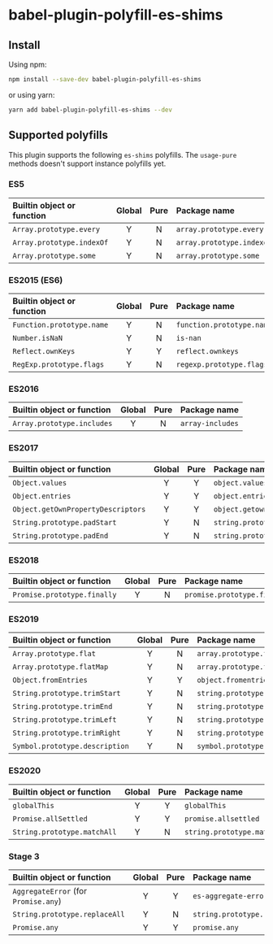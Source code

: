 # babel-plugin-polyfill-es-shims

## Install

Using npm:

```sh
npm install --save-dev babel-plugin-polyfill-es-shims
```

or using yarn:

```sh
yarn add babel-plugin-polyfill-es-shims --dev
```

## Supported polyfills

This plugin supports the following `es-shims` polyfills.
The `usage-pure` methods doesn't support instance polyfills yet.

### ES5

| Builtin object or function | Global | Pure | Package name              |
| :------------------------- | :----: | :--: | :------------------------ |
| `Array.prototype.every`    |   Y    |  N   | `array.prototype.every`   |
| `Array.prototype.indexOf`  |   Y    |  N   | `array.prototype.indexof` |
| `Array.prototype.some`     |   Y    |  N   | `array.prototype.some`    |

### ES2015 (ES6)

| Builtin object or function | Global | Pure | Package name              |
| :------------------------- | :----: | :--: | :------------------------ |
| `Function.prototype.name`  |   Y    |  N   | `function.prototype.name` |
| `Number.isNaN`             |   Y    |  N   | `is-nan`                  |
| `Reflect.ownKeys`          |   Y    |  Y   | `reflect.ownkeys`         |
| `RegExp.prototype.flags`   |   Y    |  N   | `regexp.prototype.flags`  |

### ES2016

| Builtin object or function | Global | Pure | Package name     |
| :------------------------- | :----: | :--: | :--------------- |
| `Array.prototype.includes` |   Y    |  N   | `array-includes` |

### ES2017

| Builtin object or function         | Global | Pure | Package name                       |
| :--------------------------------- | :----: | :--: | :--------------------------------- |
| `Object.values`                    |   Y    |  Y   | `object.values`                    |
| `Object.entries`                   |   Y    |  Y   | `object.entries`                   |
| `Object.getOwnPropertyDescriptors` |   Y    |  Y   | `object.getownpropertydescriptors` |
| `String.prototype.padStart`        |   Y    |  N   | `string.prototype.padstart`        |
| `String.prototype.padEnd`          |   Y    |  N   | `string.prototype.padend`          |

### ES2018

| Builtin object or function  | Global | Pure | Package name                |
| :-------------------------- | :----: | :--: | :-------------------------- |
| `Promise.prototype.finally` |   Y    |  N   | `promise.prototype.finally` |

### ES2019

| Builtin object or function     | Global | Pure | Package name                   |
| :----------------------------- | :----: | :--: | :----------------------------- |
| `Array.prototype.flat`         |   Y    |  N   | `array.prototype.flat`         |
| `Array.prototype.flatMap`      |   Y    |  N   | `array.prototype.flatmap`      |
| `Object.fromEntries`           |   Y    |  Y   | `object.fromentries`           |
| `String.prototype.trimStart`   |   Y    |  N   | `string.prototype.trimstart`   |
| `String.prototype.trimEnd`     |   Y    |  N   | `string.prototype.trimend`     |
| `String.prototype.trimLeft`    |   Y    |  N   | `string.prototype.trimleft`    |
| `String.prototype.trimRight`   |   Y    |  N   | `string.prototype.trimright`   |
| `Symbol.prototype.description` |   Y    |  N   | `symbol.prototype.description` |

### ES2020

| Builtin object or function  | Global | Pure | Package name                |
| :-------------------------- | :----: | :--: | :-------------------------- |
| `globalThis`                |   Y    |  Y   | `globalThis`                |
| `Promise.allSettled`        |   Y    |  Y   | `promise.allsettled`        |
| `String.prototype.matchAll` |   Y    |  N   | `string.prototype.matchall` |

### Stage 3

| Builtin object or function           | Global | Pure | Package name                  |
| :----------------------------------- | :----: | :--: | :---------------------------- |
| `AggregateError` (for `Promise.any`) |   Y    |  Y   | `es-aggregate-error`          |
| `String.prototype.replaceAll`        |   Y    |  N   | `string.prototype.replaceall` |
| `Promise.any`                        |   Y    |  Y   | `promise.any`                 |
